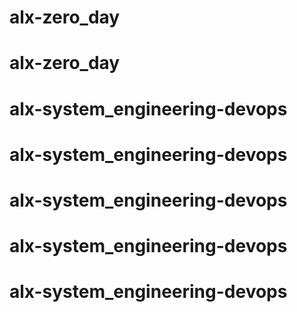 # alx-zero_day
# alx-zero_day
# alx-system_engineering-devops
# alx-system_engineering-devops
# alx-system_engineering-devops
# alx-system_engineering-devops
# alx-system_engineering-devops
